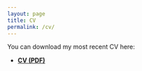 ```yaml
---
layout: page
title: CV
permalink: /cv/
---
```


You can download my most recent CV here:

- **[CV (PDF)](/assets/cv.pdf)**
